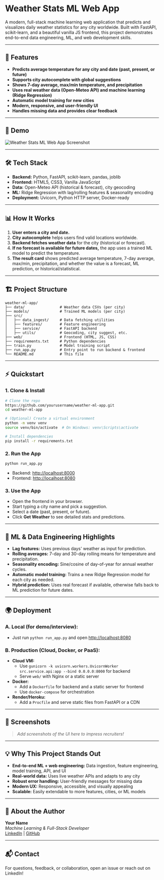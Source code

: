 # Weather Stats ML Web App

A modern, full-stack machine learning web application that predicts and visualizes daily weather statistics for any city worldwide. Built with FastAPI, scikit-learn, and a beautiful vanilla JS frontend, this project demonstrates end-to-end data engineering, ML, and web development skills.

---

## 🌟 Features
- **Predicts average temperature for any city and date (past, present, or future)**
- **Supports city autocomplete with global suggestions**
- **Shows 7-day average, max/min temperature, and precipitation**
- **Uses real weather data (Open-Meteo API) and machine learning (Ridge Regression)**
- **Automatic model training for new cities**
- **Modern, responsive, and user-friendly UI**
- **Handles missing data and provides clear feedback**

---

## 🚀 Demo
![Weather Stats ML Web App Screenshot](./web/demo-screenshot.png)

---

## 🛠️ Tech Stack
- **Backend:** Python, FastAPI, scikit-learn, pandas, joblib
- **Frontend:** HTML5, CSS3, Vanilla JavaScript
- **Data:** Open-Meteo API (historical & forecast), city geocoding
- **ML:** Ridge Regression with lag/rolling features & seasonality encoding
- **Deployment:** Uvicorn, Python HTTP server, Docker-ready

---

## 📊 How It Works
1. **User enters a city and date.**
2. **City autocomplete** helps users find valid locations worldwide.
3. **Backend fetches weather data** for the city (historical or forecast).
4. **If no forecast is available for future dates,** the app uses a trained ML model to predict the temperature.
5. **The result card** shows predicted average temperature, 7-day average, max/min, precipitation, and whether the value is a forecast, ML prediction, or historical/statistical.

---

## 🏗️ Project Structure
```
weather-ml-app/
├── data/                # Weather data CSVs (per city)
├── models/              # Trained ML models (per city)
├── src/
│   ├── data_ingest/     # Data fetching utilities
│   ├── features/        # Feature engineering
│   ├── service/         # FastAPI backend
│   ├── utils/           # Geocoding, city suggest, etc.
├── web/                 # Frontend (HTML, JS, CSS)
├── requirements.txt     # Python dependencies
├── train.py             # Model training script
├── run_app.py           # Entry point to run backend & frontend
└── README.md            # This file
```

---

## ⚡ Quickstart

### 1. **Clone & Install**
```bash
# Clone the repo
https://github.com/yourusername/weather-ml-app.git
cd weather-ml-app

# (Optional) Create a virtual environment
python -m venv venv
source venv/bin/activate  # On Windows: venv\Scripts\activate

# Install dependencies
pip install -r requirements.txt
```

### 2. **Run the App**
```bash
python run_app.py
```
- Backend: [http://localhost:8000](http://localhost:8000)
- Frontend: [http://localhost:8080](http://localhost:8080)

### 3. **Use the App**
- Open the frontend in your browser.
- Start typing a city name and pick a suggestion.
- Select a date (past, present, or future).
- Click **Get Weather** to see detailed stats and predictions.

---

## 🧠 ML & Data Engineering Highlights
- **Lag features:** Uses previous days' weather as input for prediction.
- **Rolling averages:** 7-day and 30-day rolling means for temperature and precipitation.
- **Seasonality encoding:** Sine/cosine of day-of-year for annual weather cycles.
- **Automatic model training:** Trains a new Ridge Regression model for each city as needed.
- **Hybrid prediction:** Uses real forecast if available, otherwise falls back to ML prediction for future dates.

---

## 🌍 Deployment

### **A. Local (for demo/interview):**
- Just run `python run_app.py` and open [http://localhost:8080](http://localhost:8080)

### **B. Production (Cloud, Docker, or PaaS):**
- **Cloud VM:**
  - Use `gunicorn -k uvicorn.workers.UvicornWorker src.service.api:app --bind 0.0.0.0:8000` for backend
  - Serve `web/` with Nginx or a static server
- **Docker:**
  - Add a `Dockerfile` for backend and a static server for frontend
  - Use `docker-compose` for orchestration
- **Render/Heroku:**
  - Add a `Procfile` and serve static files from FastAPI or a CDN

---

## 📸 Screenshots
> _Add screenshots of the UI here to impress recruiters!_

---

## 💡 Why This Project Stands Out
- **End-to-end ML + web engineering:** Data ingestion, feature engineering, model training, API, and UI
- **Real-world data:** Uses live weather APIs and adapts to any city
- **Robust error handling:** User-friendly messages for missing data
- **Modern UX:** Responsive, accessible, and visually appealing
- **Scalable:** Easily extendable to more features, cities, or ML models

---

## 🙋 About the Author
**Your Name**  
_Machine Learning & Full-Stack Developer_  
[LinkedIn](https://www.linkedin.com/in/yourprofile) | [GitHub](https://github.com/yourusername)

---

## 📬 Contact
For questions, feedback, or collaboration, open an issue or reach out on LinkedIn! 